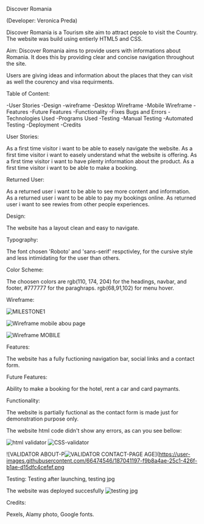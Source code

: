 Discover Romania

(Developer: Veronica Preda)

Discover Romania is a Tourism site aim to attract pepole to visit the Country. The website was build using entierly HTML5 and CSS.

Aim:
Discover Romania aims to provide users with informations about Romania. It does this by providing clear and concise navigation throughout the site.

Users are giving ideas and information about the places that they can visit as well the courency and visa requirments.

Table of Content:

-User Stories -Design -wireframe -Desktop Wireframe -Mobile Wireframe -Features -Future Features -Functionality -Fixes Bugs and Errors -Technologies Used -Programs Used -Testing -Manual Testing -Automated Testing -Deployment -Credits

User Stories:

As a first time visitor i want to be able to easely navigate the website. As a first time visitor i want to easely understand what the website is offering. As a first time visitor i want to have plenty information about the product. As a first time visitor i want to be able to make a booking.

Returned User:

As a returned user i want to be able to see more content and information. As a returned user i want to be able to pay my bookings online. As returned user i want to see rewies from other people experiences.

Design:

The website has a layout clean and easy to navigate.

Typography:

The font chosen 'Roboto' and 'sans-serif' respctivley, for the cursive style and less intimidating for the user than others.

Color Scheme:

The choosen colors are rgb(110, 174, 204) for the headings, navbar, and footer, #777777 for the paraghraps. rgb(68,91,102) for menu hover.

Wireframe:

![MILESTONE1](https://user-images.githubusercontent.com/66474546/187041042-e256afe6-7965-4b7f-8805-1843a9cc4815.png)

![Wireframe mobile abou page](https://user-images.githubusercontent.com/66474546/187041204-f3bb311c-35ed-45fd-9dfd-482a4f0a0435.png)

![Wireframe MOBILE](https://user-images.githubusercontent.com/66474546/187041205-acaf55c7-b79b-422d-ab15-6b9e397d8a1e.png)

Features:

The website has a fully fuctioning navigation bar, social links and a contact form.

Future Features:

Ability to make a booking for the hotel, rent a car and card paymants.

Functionality:

The website is partially fuctional as the contact form is made just for demonstration purpose only.

The website html code didn't show any errors, as can you see bellow:

![html validator](https://user-images.githubusercontent.com/66474546/187041171-c5ad19ae-306f-4567-8e33-0fa054ce7a7b.png)
![CSS-validator](https://user-images.githubusercontent.com/66474546/187041174-2ecb0bfe-cb21-4f38-99bf-dc7ef5ff087d.png)

![VALIDATOR ABOUT-P![VALIDATOR CONTACT-PAGE](https://user-images.githubusercontent.com/66474546/187041199-d86b1928-3bef-4cbf-b0d8-e90d26c829ec.png)
AGE](https://user-images.githubusercontent.com/66474546/187041197-f9b8a4ae-25c1-426f-b1ae-d15dfc4cefef.png

Testing: Testing after launching, testing jpg

The website was deployed succesfully
![testing jpg](https://user-images.githubusercontent.com/66474546/187041213-50b1fa50-471c-43d7-bc5e-2ed9e4c0b498.png)

Credits:

Pexels, Alamy photo, Google fonts.
